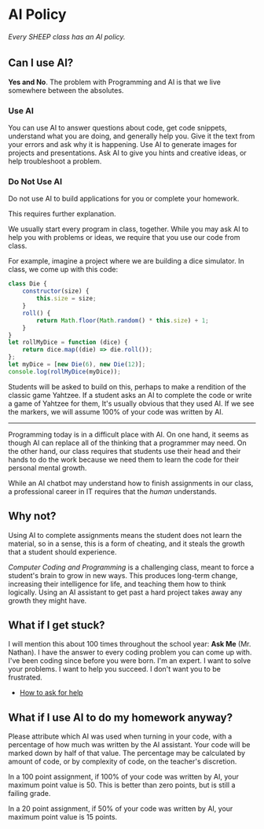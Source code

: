 <script setup>
    import HowManyYearsAgo from "./components/HowManyYearsAgo.vue";
</script>

# AI Policy

###### Every SHEEP class has an AI policy.

## Can I use AI?

**Yes and No**. The problem with Programming and AI is that we live somewhere between the absolutes.

### Use AI

You can use AI to answer questions about code, get code snippets, understand what you are doing, and generally help you. Give it the text from your errors and ask why it is happening. Use AI to generate images for projects and presentations. Ask AI to give you hints and creative ideas, or help troubleshoot a problem.

### Do Not Use AI

Do not use AI to build applications for you or complete your homework.

This requires further explanation.

We usually start every program in class, together. While you may ask AI to help you with problems or ideas, we require that you use our code from class.

For example, imagine a project where we are building a dice simulator. In class, we come up with this code:

```js
class Die {
	constructor(size) {
		this.size = size;
	}
	roll() {
		return Math.floor(Math.random() * this.size) + 1;
	}
}
let rollMyDice = function (dice) {
	return dice.map((die) => die.roll());
};
let myDice = [new Die(6), new Die(12)];
console.log(rollMyDice(myDice));
```

Students will be asked to build on this, perhaps to make a rendition of the classic game Yahtzee. If a student asks an AI to complete the code or write a game of Yahtzee for them, It's usually obvious that they used AI. If we see the markers, we will assume 100% of your code was written by AI.

---

Programming today is in a difficult place with AI. On one hand, it seems as though AI can replace all of the thinking that a programmer may need. On the other hand, our class requires that students use their head and their hands to do the work because we need them to learn the code for their personal mental growth.

While an AI chatbot may understand how to finish assignments in our class, a professional career in IT requires that the _human_ understands.

## Why not?

Using AI to complete assignments means the student does not learn the material, so in a sense, this is a form of cheating, and it steals the growth that a student should experience.

_Computer Coding and Programming_ is a challenging class, meant to force a student's brain to grow in new ways. This produces long-term change, increasing their intelligence for life, and teaching them how to think logically. Using an AI assistant to get past a hard project takes away any growth they might have.

## What if I get stuck?

I will mention this about 100 times throughout the school year: **Ask Me** (Mr. Nathan). I have the answer to every coding problem you can come up with. I've been coding since before you were born. I'm an expert. I want to solve your problems. I want to help you succeed. I don't want you to be frustrated.

-   [How to ask for help](how-to-ask-for-help)

## What if I use AI to do my homework anyway?

Please attribute which AI was used when turning in your code, with a percentage of how much was written by the AI assistant. Your code will be marked down by half of that value. The percentage may be calculated by amount of code, or by complexity of code, on the teacher's discretion.

In a 100 point assignment, if 100% of your code was written by AI, your maximum point value is 50. This is better than zero points, but is still a failing grade.

In a 20 point assignment, if 50% of your code was written by AI, your maximum point value is 15 points.
